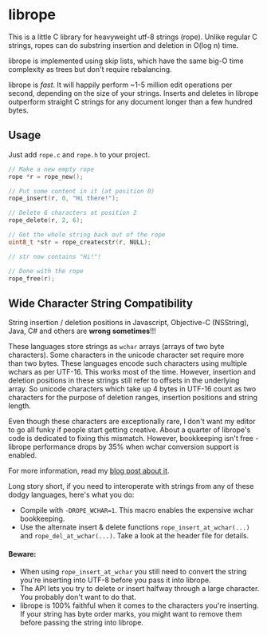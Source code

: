 librope
=======

This is a little C library for heavyweight utf-8 strings (rope). Unlike regular C strings, ropes can do substring insertion and deletion in O(log n) time.

librope is implemented using skip lists, which have the same big-O time complexity as trees but don't require rebalancing.

librope is _fast_. It will happily perform ~1-5 million edit operations per second, depending on the size of your strings. Inserts and deletes in librope outperform straight C strings for any document longer than a few hundred bytes.

Usage
-----

Just add `rope.c` and `rope.h` to your project.

```c
// Make a new empty rope
rope *r = rope_new();

// Put some content in it (at position 0)
rope_insert(r, 0, "Hi there!");

// Delete 6 characters at position 2
rope_delete(r, 2, 6);

// Get the whole string back out of the rope
uint8_t *str = rope_createcstr(r, NULL);

// str now contains "Hi!"!

// Done with the rope
rope_free(r);
```

Wide Character String Compatibility
-----------------------------------

String insertion / deletion positions in Javascript, Objective-C (NSString), Java, C# and others are **wrong sometimes**!!!

These languages store strings as `wchar` arrays (arrays of two byte characters). Some characters in the unicode character set require more than two bytes. These languages encode such characters using multiple wchars as per UTF-16. This works most of the time. However, insertion and deletion positions in these strings still refer to offsets in the underlying array. So unicode characters which take up 4 bytes in UTF-16 count as two characters for the purpose of deletion ranges, insertion positions and string length.

Even though these characters are exceptionally rare, I don't want my editor to go all funky if people start getting creative. About a quarter of librope's code is dedicated to fixing this mismatch. However, bookkeeping isn't free - librope performance drops by 35% when wchar conversion support is enabled.

For more information, read my [blog post about it](http://josephg.com/string-length-lies).

Long story short, if you need to interoperate with strings from any of these dodgy languages, here's what you do:

- Compile with `-DROPE_WCHAR=1`. This macro enables the expensive wchar bookkeeping.
- Use the alternate insert & delete functions `rope_insert_at_wchar(...)` and `rope_del_at_wchar(...)`. Take a look at the header file for details.

#### Beware:

- When using `rope_insert_at_wchar` you still need to convert the string you're inserting into UTF-8 before you pass it into librope.
- The API lets you try to delete or insert halfway through a large character. You probably don't want to do that.
- librope is 100% faithful when it comes to the characters you're inserting. If your string has byte order marks, you might want to remove them before passing the string into librope.

